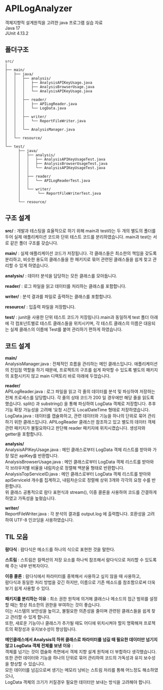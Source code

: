 # APILogAnalyzer
객체지향적 설계원칙을 고려한 java 프로그램 실습 자료   
Java 17   
JUnit 4.13.2   
    

## 폴더구조
```
src/
│
├── main/
│   ├── java/
│   │   ├── analysis/
│   │   │   ├── AnalysisAPIKeyUsage.java
│   │   │   ├── AnalysisBrowserUsage.java
│   │   │   └── AnalysisAPIKeyUsage.java
│   │   │
│   │   ├── reader/
│   │   │   ├── APILogReader.java
│   │   │   └── LogData.java
│   │   │
│   │   ├── writer/
│   │   │   └── ReportFileWriter.java
│   │   │
│   │   └── AnalysisManager.java
│   │
│   └── resource/
│
└── test/
      ├── java/
      │   ├── analysis/
      │   │   ├── AnalysisAPIKeyUsageTest.java
      │   │   ├── AnalysisBrowserUsageTest.java
      │   │   └── AnalysisAPIKeyUsageTest.java
      │   │
      │   ├── reader/
      │   │   └── APILogReaderTest.java
      │   │
      │   └── writer/
      │        └── ReportFileWriterTest.java
      │
      └── resource/
```


## 구조 설계
   
   
**src/** : 개발과 테스팅을 효율적으로 하기 위해 main과 test라는 두 개의 별도의 폴더를 두어 실제 애플리케이션 코드와 단위 테스트 코드를 분리하였습니다. main과 test는 서로 같은 폴더 구조를 갖습니다.

**main/** : 실제 애플리케이션 코드가 저장됩니다. 각 클래스들은 최소한의 책임을 갖도록 분리하고, 비슷한 용도의 클래스들을 한 패키지로 묶어 관련된 클래스들을 쉽게 찾고 관리할 수 있게 하였습니다.

**analysis/** : 데이터 분석을 담당하는 모든 클래스를 모아둡니다.

**reader/** : 로그 파일을 읽고 데이터를 처리하는 클래스를 포함합니다.

**writer/** : 분석 결과를 파일로 출력하는 클래스를 포함합니다.

**resource/** : 입출력 파일을 저장합니다.

**test/** : junit을 사용한 단위 테스트 코드가 저장됩니다.main과 동일하게 test 폴더 아래에 각 컴포넌트별로 테스트 클래스들을 위치시키며, 각 테스트 클래스의 이름은 대응되는 실제 클래스의 이름에 Test를 붙여 관리하기 편하게 하였습니다.
   
      
## 코드 설계
   
   
**main/**   
AnalysisManager.java : 전체적인 흐름을 관리하는 메인 클래스입니다. 애플리케이션의 진입점 역할을 하기 때문에, 프로젝트의 구조를 쉽게 파악할 수 있도록 별도의 패키지의 포함시키지 않고 main 디렉토리 바로 아래에 두었습니다.
   
**reader/**   
APILogReader.java : 로그 파일을 읽고 각 줄의 데이터를 분석 및 파싱하여 저장하는 전체 프로세스를 담당합니다. 각 줄의 상태 코드가 200 일 경우에만 해당 줄을 읽도록 했습니다. split() 과 substring() 을 통해 파싱하여 LogData 객체로 저장합니다. 추후 기능 확장 가능성을 고려해 ‘요청 시간’도 LocalDateTime 형태로 저장하였습니다.    
LogData.java : 데이터를 캡슐화하고, 관련 데이터와 기능을 하나의 단위로 묶어 관리하기 위한 클래스입니다. APILogReader 클래스만 참조하고 있고 별도의 데이터 객체 관련 패키지가 불필요하다고 판단해 reader 패키지에 위치시켰습니다. 생성자와 getter을 포함합니다.   
   
**analysis/**   
AnalysisAPIKeyUsage.java : 메인 클래스로부터 LogData 객체 리스트를 받아와 가장 많은 apiKey를 반환합니다.   
AnalysisBrowserUsage.java : 메인 클래스로부터 LogData 객체 리스트를 받아와 각 브라우저별 비율을 내림차순로 정렬해 백분율 형태로 반환합니다.   
AnalysisTopServiceID.java : 메인 클래스로부터 LogData 객체 리스트를 받아와 apiServiceId 개수를 집계하고, 내림차순으로 정렬해 상위 3개와 각각의 요청 수를 반환합니다.   
위 클래스 공통적으로 람다 표현식과 stream(), 이중 콜론을 사용하여 코드를 간결하게 하였고 가독성을 높혔습니다.   
   
   
**writer/**   
ReportFileWriter.java : 각 분석의 결과를 output.log 에 출력합니다. 호환성을 고려하여 UTF-8 인코딩을 사용하였습니다.   

## TIL 모음   

**람다식** : 람다식은 메소드를 하나의 식으로 표현한 것을 말한다.   

**스트림** : 스트림은 컬렉션의 저장 요소를 하나씩 참조해서 람다식으로 처리할 수 있도록 해 주는 내부 반복자이다.

**이중 콜론** : 람다식에서 파라미터를 중복해서 사용하고 싶지 않을 때 사용하고,   
람다식과 동일한 처리 방법을 갖긴 하지만, 이름으로 기존 메소드를 참조함으로써 더욱 보기 쉽게 사용할 수 있다.   
   
   
**패키지를 분리하는 이유** : 최소 권한 원칙에 의거해 클래스나 메소드의 접근 범위를 설정할 때는 항상 최소한의 권한을 부여하는 것이 좋습니다.   
이는 시스템의 보안성을 높이고, 불필요한 의존성을 줄이며 관련된 클래스들을 쉽게 찾고 관리할 수 있게 합니다.     
또한, 새로운 기능이나 클래스가 추가될 때도 어디에 위치시켜야 할지 명확해져 프로젝트의 확장성과 유지보수성이 향상됩니다.   

**메인클래스에서 Analysis의 하위 클래스로 파라미터를 넘길 때 필요한 데이터만 넘기지 않고 LogData 객체 전체를 보낸 이유** :   
객체를 넘기는 것이 캡슐화 측면에서 객체 지향 설계 원칙에 더 부합하다 생각했습니다. 또한 관련 데이터와 기능을 하나의 단위로 묶어 관리하여 코드의 가독성과 유지 보수성을 향상할 수 있습니다.   
모든 데이터를 넘김으로써 생기는 메모리 낭비는 스트림 처리를 통해 어느정도 해소하였으나,   
LogData 객체의 크기가 커질경우 필요한 데이터만 보내는 방식을 고려해야 합니다.   
